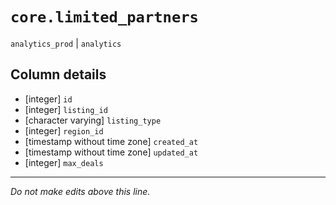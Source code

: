 # `core.limited_partners`
`analytics_prod` | `analytics`

## Column details
* [integer]   `id`
* [integer]   `listing_id`
* [character varying] `listing_type`
* [integer]   `region_id`
* [timestamp without time zone] `created_at`
* [timestamp without time zone] `updated_at`
* [integer]   `max_deals`

-------------------------------------------------------------------------------
*Do not make edits above this line.*

